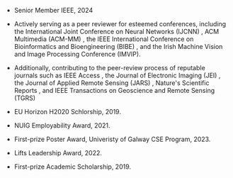 - Senior Member IEEE, 2024

- Actively serving as a peer reviewer for esteemed conferences, including the International Joint Conference on Neural Networks (IJCNN) , ACM Multimedia (ACM-MM) , the IEEE International Conference on Bioinformatics and Bioengineering (BIBE) , and the Irish Machine Vision and Image Processing Conference (IMVIP).

- Additionally, contributing to the peer-review process of reputable journals such as IEEE Access , the Journal of Electronic Imaging (JEI) , the Journal of Applied 
Remote Sensing (JARS) , Nature's Scientific Reports , and IEEE Transactions on Geoscience and Remote Sensing (TGRS)

- EU Horizon H2020 Schlorship, 2019.

- NUIG Employability Award, 2021.

- First-prize Poster Award, Univeristy of Galway CSE Program, 2023.

- Lifts Leadership Award, 2022.

- First-prize Academic Scholarship, 2019.
